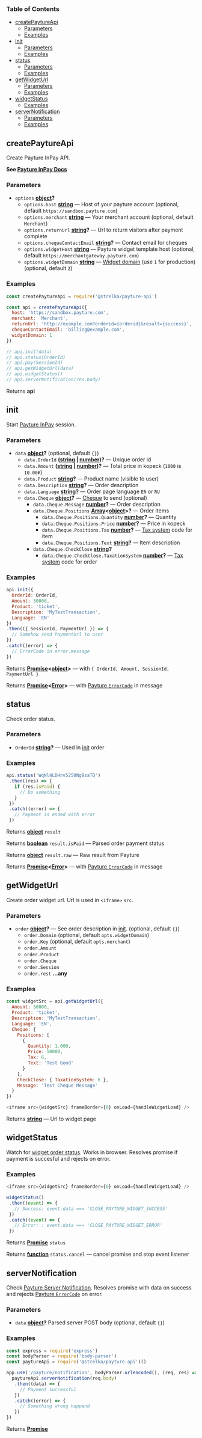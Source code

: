 <!-- Generated by documentation.js. Update this documentation by updating the source code. -->

### Table of Contents

-   [createPaytureApi][1]
    -   [Parameters][2]
    -   [Examples][3]
-   [init][4]
    -   [Parameters][5]
    -   [Examples][6]
-   [status][7]
    -   [Parameters][8]
    -   [Examples][9]
-   [getWidgetUrl][10]
    -   [Parameters][11]
    -   [Examples][12]
-   [widgetStatus][13]
    -   [Examples][14]
-   [serverNotification][15]
    -   [Parameters][16]
    -   [Examples][17]

## createPaytureApi

Create Payture InPay API.

**See [Payture InPay Docs][18]**

### Parameters

-   `options` **[object][19]?** 
    -   `options.host` **[string][20]** — Host of your payture account (optional, default `https://sandbox.payture.com`)
    -   `options.merchant` **[string][20]** — Your merchant account (optional, default `Merchant`)
    -   `options.returnUrl` **[string][20]?** — Url to return visitors after payment complete
    -   `options.chequeContactEmail` **[string][20]?** — Contact email for cheques
    -   `options.widgetHost` **[string][20]** — Payture widget template host (optional, default `https://merchantgateway.payture.com`)
    -   `options.widgetDomain` **[string][20]** — [Widget domain][21] (use `1` for production) (optional, default `2`)

### Examples

```javascript
const createPaytureApi = require('@strelka/payture-api')

const api = createPaytureApi({
  host: 'https://sandbox.payture.com',
  merchant: 'Merchant',
  returnUrl: 'http://example.com?orderid={orderid}&result={success}',
  chequeContactEmail: 'billing@example.com',
  widgetDomain: 1
})

// api.init(data)
// api.status(OrderId)
// api.pay(SessionId)
// api.getWidgetUrl(data)
// api.widgetStatus()
// api.serverNotification(res.body)
```

Returns **api** 

## init

Start [Payture InPay][22] session.

### Parameters

-   `data` **[object][19]?**  (optional, default `{}`)
    -   `data.OrderId` **([string][20] \| [number][23])?** — Unique order id
    -   `data.Amount` **([string][20] \| [number][23])?** — Total price in kopeck (`1000` is `10.00₽`)
    -   `data.Product` **[string][20]?** — Product name (visible to user)
    -   `data.Description` **[string][20]?** — Order description
    -   `data.Language` **[string][20]?** — Order page language `EN` or `RU`
    -   `data.Cheque` **[object][19]?** — [Cheque][24] to send (optional)
        -   `data.Cheque.Message` **[number][23]?** — Order description
        -   `data.Cheque.Positions` **[Array][25]&lt;[object][19]>?** — Order Items
            -   `data.Cheque.Positions.Quantity` **[number][23]?** — Quantity
            -   `data.Cheque.Positions.Price` **[number][23]?** — Price in kopeck
            -   `data.Cheque.Positions.Tax` **[number][23]?** — [Tax system][26] code for item
            -   `data.Cheque.Positions.Text` **[string][20]?** — Item description
        -   `data.Cheque.CheckClose` **[string][20]?** 
            -   `data.Cheque.CheckClose.TaxationSystem` **[number][23]?** — [Tax system][26] code for order

### Examples

```javascript
api.init({
  OrderId: OrderId,
  Amount: 50000,
  Product: 'ticket',
  Description: 'MyTestTransaction',
  Language: 'EN'
})
.then(({ SessionId, PaymentUrl }) => {
  // Somehow send PaymentUrl to user
})
.catch((error) => {
  // ErrorCode in error.message
})
```

Returns **[Promise][27]&lt;[object][19]>** — with `{ OrderId, Amount, SessionId, PaymentUrl }`

Returns **[Promise][27]&lt;[Error][28]>** — with [Payture `ErrorCode`][29] in message

## status

Check order status.

### Parameters

-   `OrderId` **[string][20]?** — Used in [init][4] order

### Examples

```javascript
api.status('WqNl4LDHnv5250Ng8zaTQ')
 .then((res) => {
   if (res.isPaid) {
     // Do something
   }
 })
 .catch((error) => {
   // Payment is ended with error
 })
```

Returns **[object][19]** `result`

Returns **[boolean][30]** `result.isPaid` — Parsed order payment status

Returns **[object][19]** `result.raw` — Raw result from Payture

Returns **[Promise][27]&lt;[Error][28]>** — with [Payture `ErrorCode`][29] in message

## getWidgetUrl

Create order widget url. Url is used in `<iframe>` `src`.

### Parameters

-   `order` **[object][19]?** — See order description in [init][4]. (optional, default `{}`)
    -   `order.Domain`   (optional, default `opts.widgetDomain`)
    -   `order.Key`   (optional, default `opts.merchant`)
    -   `order.Amount`  
    -   `order.Product`  
    -   `order.Cheque`  
    -   `order.Session`  
    -   `order.rest` **...any** 

### Examples

```javascript
const widgetSrc = api.getWidgetUrl({
  Amount: 50000,
  Product: 'ticket',
  Description: 'MyTestTransaction',
  Language: 'EN',
  Cheque: {
    Positions: [
      {
        Quantity: 1.000,
        Price: 50000,
        Tax: 6,
        Text: 'Test Good'
      }
    ],
    CheckClose: { TaxationSystem: 6 },
    Message: 'Test Cheque Message'
  }
})
```

```javascript
<iframe src={widgetSrc} frameBorder={0} onLoad={handleWidgetLoad} />
```

Returns **[string][20]** — Url to widget page

## widgetStatus

Watch for [widget order status][31].
Works in browser. Resolves promise if payment is succesful and rejects on error.

### Examples

```javascript
<iframe src={widgetSrc} frameBorder={0} onLoad={handleWidgetLoad} />
```

```javascript
widgetStatus()
 .then((event) => {
   // Success: event.data === 'CLOSE_PAYTURE_WIDGET_SUCCESS'
 })
 .catch((event) => {
   // Error: : event.data === 'CLOSE_PAYTURE_WIDGET_ERROR'
 })
```

Returns **[Promise][27]** `status`

Returns **[function][32]** `status.cancel` — cancel promise and stop event listener

## serverNotification

Check [Payture Server Notification][33].
Resolves promise with data on success and rejects [Payture `ErrorCode`][29] on error.

### Parameters

-   `data` **[object][19]?** Parsed server POST body (optional, default `{}`)

### Examples

```javascript
const express = require('express')
const bodyParser = require('body-parser')
const paytureApi = require('@strelka/payture-api')()

app.use('/payture/notification', bodyParser.urlencoded(), (req, res) => {
  paytureApi.serverNotification(req.body)
   .then((data) => {
     // Payment successful
   })
   .catch((error) => {
     // Something wrong happend
   })
})
```

Returns **[Promise][27]** 

[1]: #createpaytureapi

[2]: #parameters

[3]: #examples

[4]: #init

[5]: #parameters-1

[6]: #examples-1

[7]: #status

[8]: #parameters-2

[9]: #examples-2

[10]: #getwidgeturl

[11]: #parameters-3

[12]: #examples-3

[13]: #widgetstatus

[14]: #examples-4

[15]: #servernotification

[16]: #parameters-4

[17]: #examples-5

[18]: https://payture.com/api#inpay_

[19]: https://developer.mozilla.org/docs/Web/JavaScript/Reference/Global_Objects/Object

[20]: https://developer.mozilla.org/docs/Web/JavaScript/Reference/Global_Objects/String

[21]: https://payture.com/api#widget-docs_widget-params_

[22]: https://payture.com/api#inpay_init_

[23]: https://developer.mozilla.org/docs/Web/JavaScript/Reference/Global_Objects/Number

[24]: https://payture.com/api#kassy-fz54_cheque-format-with-payment_

[25]: https://developer.mozilla.org/docs/Web/JavaScript/Reference/Global_Objects/Array

[26]: https://payture.com/api#kassy-fz54_cheque-status_

[27]: https://developer.mozilla.org/docs/Web/JavaScript/Reference/Global_Objects/Promise

[28]: https://developer.mozilla.org/docs/Web/JavaScript/Reference/Global_Objects/Error

[29]: https://payture.com/api#error-codes_

[30]: https://developer.mozilla.org/docs/Web/JavaScript/Reference/Global_Objects/Boolean

[31]: https://payture.com/api#widget-docs_workflow_

[32]: https://developer.mozilla.org/docs/Web/JavaScript/Reference/Statements/function

[33]: https://payture.com/api#notifications_
